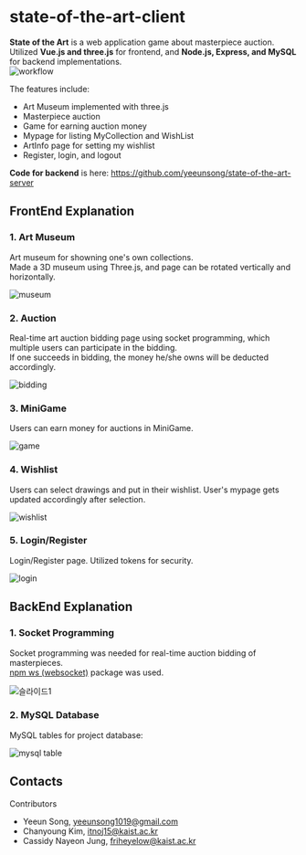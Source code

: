 # state-of-the-art-client
**State of the Art** is a web application game about masterpiece auction.    
Utilized **Vue.js and three.js** for frontend, and **Node.js, Express, and MySQL** for backend implementations.   
![workflow](https://user-images.githubusercontent.com/49232148/126420713-6bc21b27-0124-4bd8-891d-50e991bafe12.png)

   
The features include:
- Art Museum implemented with three.js
- Masterpiece auction 
- Game for earning auction money
- Mypage for listing MyCollection and WishList
- ArtInfo page for setting my wishlist
- Register, login, and logout

**Code for backend** is here: https://github.com/yeeunsong/state-of-the-art-server  
   
   
## FrontEnd Explanation 
### 1. Art Museum
Art museum for showning one's own collections.     
Made a 3D museum using Three.js, and page can be rotated vertically and horizontally.     
   
![museum](https://user-images.githubusercontent.com/49232148/126789043-71710031-1761-4ccb-8067-4c1849dd5f3f.gif)   
    
### 2. Auction 
Real-time art auction bidding page using socket programming, which multiple users can participate in the bidding.    
If one succeeds in bidding, the money he/she owns will be deducted accordingly.   
   
![bidding](https://user-images.githubusercontent.com/49232148/126788982-9361312b-3c93-4248-978b-6809c379ded2.gif)   
   
### 3. MiniGame
Users can earn money for auctions in MiniGame.   
   
![game](https://user-images.githubusercontent.com/49232148/126791832-cb123942-213a-4f35-959b-4dad1e80718d.gif)   
   
### 4. Wishlist
Users can select drawings and put in their wishlist. 
User's mypage gets updated accordingly after selection.   
   
![wishlist](https://user-images.githubusercontent.com/49232148/126788993-dc9d4314-d3aa-4300-8687-789e6b501f04.gif)   
   
### 5. Login/Register
Login/Register page. Utilized tokens for security.   
   
![login](https://user-images.githubusercontent.com/49232148/126788992-d1837ed8-3789-4d52-90db-87b9332b1801.gif)

## BackEnd Explanation
### 1. Socket Programming   
Socket programming was needed for real-time auction bidding of masterpieces.   
[npm ws (websocket)](https://www.npmjs.com/package/ws) package was used.
   
![슬라이드1](https://user-images.githubusercontent.com/49232148/126423037-f6da87a4-7122-40c8-835d-937ca460d3b0.JPG)

### 2. MySQL Database
MySQL tables for project database:   
   
![mysql table](https://user-images.githubusercontent.com/49232148/126421239-b6081cde-3fd0-4a27-926d-cb050b6e9d6b.png) 



## Contacts
Contributors   
- Yeeun Song, yeeunsong1019@gmail.com
- Chanyoung Kim, itnoj15@kaist.ac.kr
- Cassidy Nayeon Jung, friheyelow@kaist.ac.kr
